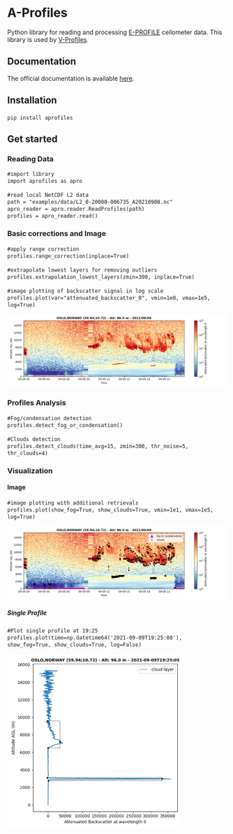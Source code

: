 # A-Profiles

Python library for reading and processing [E-PROFILE](https://e-profile.eu/#/cm_profile) ceilometer data. This library is used by [V-Profiles](https://aerocom-vprofiles.met.no).

## Documentation
The official documentation is available [here](https://a-profiles.readthedocs.io/).

## Installation
`pip install aprofiles`

## Get started

### Reading Data
```
#import library
import aprofiles as apro

#read local NetCDF L2 data
path = "examples/data/L2_0-20000-006735_A20210908.nc"
apro_reader = apro.reader.ReadProfiles(path)
profiles = apro_reader.read()
``` 

### Basic corrections and Image
``` 
#apply range correction
profiles.range_correction(inplace=True)

#extrapolate lowest layers for removing outliers
profiles.extrapolation_lowest_layers(zmin=300, inplace=True)

#image plotting of backscatter signal in log scale
profiles.plot(var="attenuated_backscatter_0", vmin=1e0, vmax=1e5, log=True)
``` 
<img src="examples/img/QL-Oslo-20210909.png" title="Attenuated Backscatter Signal" width="800"/>


### Profiles Analysis
```
#Fog/condensation detection
profiles.detect_fog_or_condensation()

#Clouds detection
profiles.detect_clouds(time_avg=15, zmin=300, thr_noise=5, thr_clouds=4)
```

### Visualization

#### Image
```
#image plotting with additional retrievals
profiles.plot(show_fog=True, show_clouds=True, vmin=1e1, vmax=1e5, log=True)
```
<img src="examples/img/QL-Fog&Clouds-Oslo-20210909.png" title="Fog or Condensation and Clouds Detection" width="800"/>

##### Single Profile
```
#Plot single profile at 19:25
profiles.plot(time=np.datetime64('2021-09-09T19:25:00'), show_fog=True, show_clouds=True, log=False)
```
<img src="examples/img/Profile-Oslo-20210909T192505.png" title="Single Profile View" width="400"/>